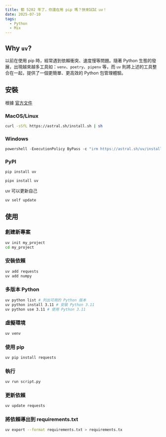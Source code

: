 ```yaml
---
title: 都 5202 年了，你還在用 pip 嗎？快來試試 uv！
date: 2025-07-10
tags:
  - Python
  - Mix
---
```


## Why `uv`?

以前在使用 pip 時，經常遇到依賴衝突、速度慢等問題。隨著 Python 生態的發展，出現越來越多工具如：`venv`、`poetry`、`pipenv` 等，而 `uv` 則將上述的工具整合在一起，提供了一個更簡單、更高效的 Python 包管理體驗。

## 安裝

根據 [官方文件](https://docs.astral.sh/uv/getting-started/installation/)

### MacOS/Linux

```bash
curl -sSfL https://astral.sh/install.sh | sh
```

### Windows

```powershell
powershell -ExecutionPolicy ByPass -c "irm https://astral.sh/uv/install.ps1 | iex"
```

### PyPI

```bash
pip install uv
```

```bash
pipx install uv
```

uv 可以更新自己

```bash
uv self update
```

## 使用

### 創建新專案

```bash
uv init my_project
cd my_project
```

### 安裝依賴

```bash
uv add requests
uv add numpy
```

### 多版本 Python

```bash
uv python list # 列出可用的 Python 版本
uv python install 3.11 # 安裝 Python 3.11
uv python use 3.11 # 使用 Python 3.11
```

### 虛擬環境

```bash
uv venv
```

### 使用 pip

```bash
uv pip install requests
```

### 執行

```bash
uv run script.py
```

### 更新依賴

```bash
uv update requests
```

### 將依賴導出到 requirements.txt

```bash
uv export --format requirements.txt > requirements.tx
```
